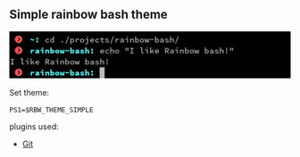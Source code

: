 **Simple** rainbow bash theme
-------------------------

![Simple theme](/themes/simple/snapshot.png?raw=true)

Set theme:

    PS1=$RBW_THEME_SIMPLE

plugins used:

* [Git](/plugins/git)

